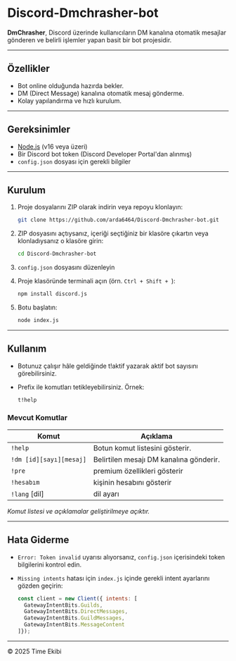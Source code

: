 # Discord-Dmchrasher-bot

**DmChrasher**, Discord üzerinde kullanıcıların DM kanalına otomatik mesajlar gönderen ve belirli işlemler yapan basit bir bot projesidir.

---

## Özellikler

* Bot online olduğunda hazırda bekler.
* DM (Direct Message) kanalına otomatik mesaj gönderme.
* Kolay yapılandırma ve hızlı kurulum.

---

## Gereksinimler

* [Node.js](https://nodejs.org/) (v16 veya üzeri)
* Bir Discord bot token (Discord Developer Portal'dan alınmış)
* `config.json` dosyası için gerekli bilgiler

---

## Kurulum

1. Proje dosyalarını ZIP olarak indirin veya repoyu klonlayın:

   ```bash
   git clone https://github.com/arda6464/Discord-Dmchrasher-bot.git
   ```

2. ZIP dosyasını açtıysanız, içeriği seçtiğiniz bir klasöre çıkartın veya klonladıysanız o klasöre girin:

   ```bash
   cd Discord-Dmchrasher-bot
   ```

3. `config.json` dosyasını  düzenleyin 

4. Proje klasöründe terminali açın (örn. `Ctrl + Shift + `):

   ```bash
   npm install discord.js
   ```

   

5. Botu başlatın:

   ```bash
   node index.js
   ```

---

## Kullanım

* Botunuz çalışır hâle geldiğinde t!aktif  yazarak aktif bot sayısını görebilirsiniz.
* Prefix ile komutları tetikleyebilirsiniz. Örnek:

  ```bash
  t!help
  ```

### Mevcut Komutlar

| Komut                 | Açıklama                                 |
|-----------------------|------------------------------------------|
|`!help`                | Botun komut listesini gösterir.          |
|`!dm [id][sayı][mesaj]`| Belirtilen mesajı DM kanalına gönderir.  |
|`!pre`                 | premium özellikleri gösterir             |
|`!hesabım`             | kişinin hesabını gösterir                |
|`!lang` [dil]          | dil ayarı                                |


*Komut listesi ve açıklamalar geliştirilmeye açıktır.*

---

## Hata Giderme

* `Error: Token invalid` uyarısı alıyorsanız, `config.json` içerisindeki token bilgilerini kontrol edin.
* `Missing intents` hatası için `index.js` içinde gerekli intent ayarlarını gözden geçirin:

  ```js
  const client = new Client({ intents: [
    GatewayIntentBits.Guilds,
    GatewayIntentBits.DirectMessages,
    GatewayIntentBits.GuildMessages,
    GatewayIntentBits.MessageContent
  ]});
  ```

---




© 2025 Time Ekibi
